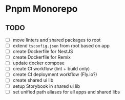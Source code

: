 # Pnpm Monorepo

## TODO

- [ ] move linters and shared packages to root
- [ ] extend `tsconfig.json` from root based on app
- [ ] create Dockerfile for NestJS
- [ ] create Dockerfile for Remix
- [ ] update docker compose
- [ ] create CI workflow (lint + build only)
- [ ] create CI deployment workflow (Fly.io?)
- [ ] create shared ui lib
- [ ] setup Storybook in shared ui lib
- [ ] set unified path aliases for all apps and shared libs
